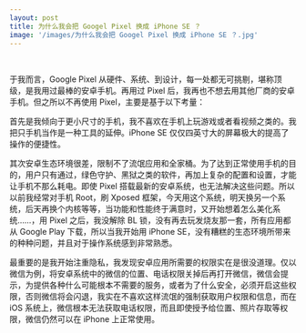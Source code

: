 ```yaml
---
layout: post
title: 为什么我会把 Googel Pixel 换成 iPhone SE ？
image: '/images/为什么我会把 Googel Pixel 换成 iPhone SE ？.jpg'
---
```

<br/>

于我而言，Google Pixel 从硬件、系统、到设计，每一处都无可挑剔，堪称顶级，是我用过最棒的安卓手机。再用过 Pixel 后，我再也不想去用其他厂商的安卓手机。但之所以不再使用 Pixel，主要是基于以下考量：

首先是我倾向于更小尺寸的手机，我不喜欢在手机上玩游戏或者看视频之类的。我把只手机当作是一种工具的延伸。iPhone SE 仅仅四英寸大的屏幕极大的提高了操作的便捷性。

其次安卓生态环境很差，限制不了流氓应用和全家桶。为了达到正常使用手机的目的，用户只有通过，绿色守护、黑狱之类的软件，再加上复杂的配置和设置，才能让手机不那么耗电。即使 Pixel 搭载最新的安卓系统，也无法解决这些问题。所以以前我经常对手机 Root，刷 Xposed 框架，今天用这个系统，明天换另一个系统，后天再换个内核等等，当功能和性能终于满意时，又开始想着怎么美化系统……，用 Pixel 之后，我没解除 BL 锁，没有再去玩发烧友那一套，所有应用都从 Google Play 下载，所以当我开始用 iPhone SE，没有糟糕的生态环境所带来的种种问题，并且对于操作系统感到非常熟悉。

最重要的是我开始注重隐私，我发现安卓应用所需要的权限实在是很没道理。仅以微信为例，将安卓系统中的微信的位置、电话权限关掉后再打开微信，微信会提示，为提供各种什么可能根本不需要的服务，或者为了什么安全，必须开启这些权限，否则微信将会闪退，我实在不喜欢这样流氓的强制获取用户权限和信息，而在 iOS 系统上，微信根本无法获取电话权限，而且即使授予给位置、照片存取等权限，微信仍然可以在 iPhone 上正常使用。
